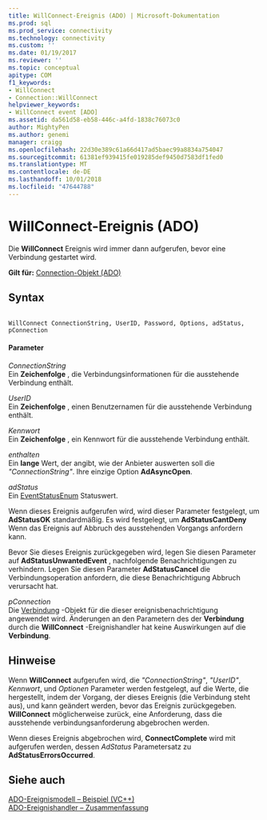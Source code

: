 ```yaml
---
title: WillConnect-Ereignis (ADO) | Microsoft-Dokumentation
ms.prod: sql
ms.prod_service: connectivity
ms.technology: connectivity
ms.custom: ''
ms.date: 01/19/2017
ms.reviewer: ''
ms.topic: conceptual
apitype: COM
f1_keywords:
- WillConnect
- Connection::WillConnect
helpviewer_keywords:
- WillConnect event [ADO]
ms.assetid: da561d58-eb58-446c-a4fd-1838c76073c0
author: MightyPen
ms.author: genemi
manager: craigg
ms.openlocfilehash: 22d30e389c61a66d417ad5baec99a8834a754047
ms.sourcegitcommit: 61381ef939415fe019285def9450d7583df1fed0
ms.translationtype: MT
ms.contentlocale: de-DE
ms.lasthandoff: 10/01/2018
ms.locfileid: "47644788"
---
```

# <a name="willconnect-event-ado"></a>WillConnect-Ereignis (ADO)
Die **WillConnect** Ereignis wird immer dann aufgerufen, bevor eine Verbindung gestartet wird.  
  
 **Gilt für:** [Connection-Objekt (ADO)](../../../ado/reference/ado-api/connection-object-ado.md)  
  
## <a name="syntax"></a>Syntax  
  
```  
  
WillConnect ConnectionString, UserID, Password, Options, adStatus, pConnection  
```  
  
#### <a name="parameters"></a>Parameter  
 *ConnectionString*  
 Ein **Zeichenfolge** , die Verbindungsinformationen für die ausstehende Verbindung enthält.  
  
 *UserID*  
 Ein **Zeichenfolge** , einen Benutzernamen für die ausstehende Verbindung enthält.  
  
 *Kennwort*  
 Ein **Zeichenfolge** , ein Kennwort für die ausstehende Verbindung enthält.  
  
 *enthalten*  
 Ein **lange** Wert, der angibt, wie der Anbieter auswerten soll die *"ConnectionString"*. Ihre einzige Option **AdAsyncOpen**.  
  
 *adStatus*  
 Ein [EventStatusEnum](../../../ado/reference/ado-api/eventstatusenum.md) Statuswert.  
  
 Wenn dieses Ereignis aufgerufen wird, wird dieser Parameter festgelegt, um **AdStatusOK** standardmäßig. Es wird festgelegt, um **AdStatusCantDeny** Wenn das Ereignis auf Abbruch des ausstehenden Vorgangs anfordern kann.  
  
 Bevor Sie dieses Ereignis zurückgegeben wird, legen Sie diesen Parameter auf **AdStatusUnwantedEvent** , nachfolgende Benachrichtigungen zu verhindern. Legen Sie diesen Parameter **AdStatusCancel** die Verbindungsoperation anfordern, die diese Benachrichtigung Abbruch verursacht hat.  
  
 *pConnection*  
 Die [Verbindung](../../../ado/reference/ado-api/connection-object-ado.md) -Objekt für die dieser ereignisbenachrichtigung angewendet wird. Änderungen an den Parametern des der **Verbindung** durch die **WillConnect** -Ereignishandler hat keine Auswirkungen auf die **Verbindung**.  
  
## <a name="remarks"></a>Hinweise  
 Wenn **WillConnect** aufgerufen wird, die *"ConnectionString"*, *"UserID"*, *Kennwort*, und *Optionen* Parameter werden festgelegt, auf die Werte, die hergestellt, indem der Vorgang, der dieses Ereignis (die Verbindung steht aus), und kann geändert werden, bevor das Ereignis zurückgegeben. **WillConnect** möglicherweise zurück, eine Anforderung, dass die ausstehende verbindungsanforderung abgebrochen werden.  
  
 Wenn dieses Ereignis abgebrochen wird, **ConnectComplete** wird mit aufgerufen werden, dessen *AdStatus* Parametersatz zu **AdStatusErrorsOccurred**.  
  
## <a name="see-also"></a>Siehe auch  
 [ADO-Ereignismodell – Beispiel (VC++)](../../../ado/reference/ado-api/ado-events-model-example-vc.md)   
 [ADO-Ereignishandler – Zusammenfassung](../../../ado/guide/data/ado-event-handler-summary.md)
